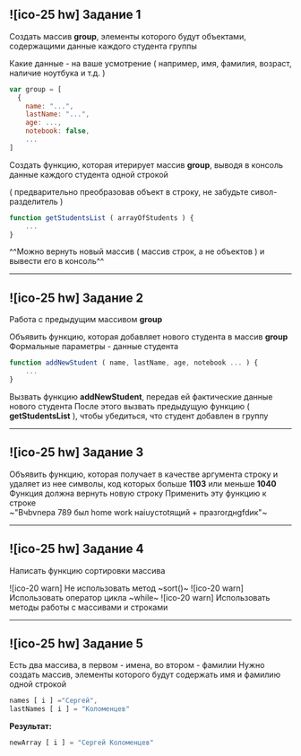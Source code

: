 ## ![ico-25 hw] Задание 1

Создать массив **group**, элементы которого будут объектами, содержащими данные каждого студента группы

Какие данные - на ваше усмотрение ( например, имя, фамилия, возраст, наличие ноутбука и т.д. )

~~~javascript
var group = [
  {
    name: "...",
    lastName: "...",
    age: ...,
    notebook: false,
    ...
]
~~~

Создать функцию, которая итерирует массив **group**, выводя в консоль данные каждого студента одной строкой

( предварительно преобразовав объект в строку, не забудьте сивол-разделитель )

~~~javascript
function getStudentsList ( arrayOfStudents ) {
    ...
}
~~~

^^Можно вернуть новый массив ( массив строк, а не объектов )  и вывести его в консоль^^

_________________________________________________

## ![ico-25 hw] Задание 2

Работа с предыдущим массивом **group**

Объявить функцию, которая добавляет нового студента в массив **group**
Формальные параметры - данные студента

~~~javascript
function addNewStudent ( name, lastName, age, notebook ... ) {
    ...
}
~~~

Вызвать функцию **addNewStudent**, передав ей фактические данные нового студента
После этого вызвать предыдущую функцию ( **getStudentsList** ), чтобы убедиться, что студент добавлен в группу

________________________________________

## ![ico-25 hw] Задание 3

Объявить функцию, которая получает в качестве аргумента строку и удаляет из нее символы, код которых  больше **1103** или меньше **1040**
Функция должна вернуть новую строку
Применить эту функцию к строке  
~"Вчbvnера 789 был home work наiuyстоtящий + празrorднgfdик"~

________________________________________

## ![ico-25 hw] Задание 4

Написать функцию сортировки массива

![ico-20 warn] Не использовать метод ~sort()~
![ico-20 warn] Использовать оператор цикла  ~while~
![ico-20 warn] Использовать методы работы с массивами и строками

________________________________________

## ![ico-25 hw] Задание 5

Есть два массива, в первом - имена, во втором - фамилии
Нужно создать массив, элементы которого будут содержать имя и фамилию одной строкой

~~~javascript
names [ i ] ="Сергей",
lastNames [ i ] = "Коломенцев"
~~~

**Результат:**

~~~javascript
newArray [ i ] = "Сергей Коломенцев"
~~~
